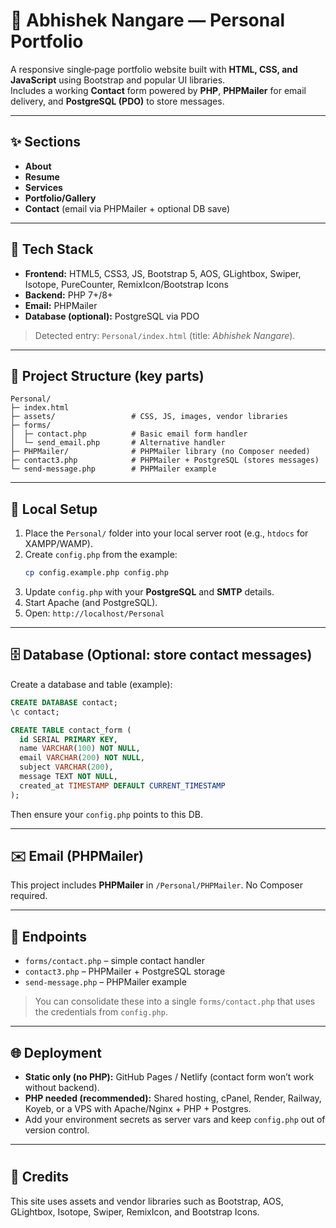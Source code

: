 # 👋 Abhishek Nangare — Personal Portfolio

A responsive single‑page portfolio website built with **HTML, CSS, and JavaScript** using Bootstrap and popular UI libraries.  
Includes a working **Contact** form powered by **PHP**, **PHPMailer** for email delivery, and **PostgreSQL (PDO)** to store messages.

---

## ✨ Sections
- **About**
- **Resume**
- **Services**
- **Portfolio/Gallery**
- **Contact** (email via PHPMailer + optional DB save)

---

## 🧩 Tech Stack
- **Frontend:** HTML5, CSS3, JS, Bootstrap 5, AOS, GLightbox, Swiper, Isotope, PureCounter, RemixIcon/Bootstrap Icons
- **Backend:** PHP 7+/8+
- **Email:** PHPMailer
- **Database (optional):** PostgreSQL via PDO

> Detected entry: `Personal/index.html` (title: *Abhishek Nangare*).

---

## 📁 Project Structure (key parts)
```
Personal/
├─ index.html
├─ assets/                 # CSS, JS, images, vendor libraries
├─ forms/
│  ├─ contact.php          # Basic email form handler
│  └─ send_email.php       # Alternative handler
├─ PHPMailer/              # PHPMailer library (no Composer needed)
├─ contact3.php            # PHPMailer + PostgreSQL (stores messages)
└─ send-message.php        # PHPMailer example
```

---

## 🚀 Local Setup
1. Place the `Personal/` folder into your local server root (e.g., `htdocs` for XAMPP/WAMP).  
2. Create `config.php` from the example:
   ```bash
   cp config.example.php config.php
   ```
3. Update `config.php` with your **PostgreSQL** and **SMTP** details.
4. Start Apache (and PostgreSQL).
5. Open: `http://localhost/Personal`

---

## 🗄️ Database (Optional: store contact messages)
Create a database and table (example):
```sql
CREATE DATABASE contact;
\c contact;

CREATE TABLE contact_form (
  id SERIAL PRIMARY KEY,
  name VARCHAR(100) NOT NULL,
  email VARCHAR(200) NOT NULL,
  subject VARCHAR(200),
  message TEXT NOT NULL,
  created_at TIMESTAMP DEFAULT CURRENT_TIMESTAMP
);
```
Then ensure your `config.php` points to this DB.

---

## ✉️ Email (PHPMailer)
This project includes **PHPMailer** in `/Personal/PHPMailer`. No Composer required.

---

## 🔧 Endpoints
- `forms/contact.php` – simple contact handler
- `contact3.php` – PHPMailer + PostgreSQL storage
- `send-message.php` – PHPMailer example

> You can consolidate these into a single `forms/contact.php` that uses the credentials from `config.php`.

---

## 🌐 Deployment
- **Static only (no PHP):** GitHub Pages / Netlify (contact form won’t work without backend).  
- **PHP needed (recommended):** Shared hosting, cPanel, Render, Railway, Koyeb, or a VPS with Apache/Nginx + PHP + Postgres.
- Add your environment secrets as server vars and keep `config.php` out of version control.

---

#
## 🙌 Credits
This site uses assets and vendor libraries such as Bootstrap, AOS, GLightbox, Isotope, Swiper, RemixIcon, and Bootstrap Icons.

